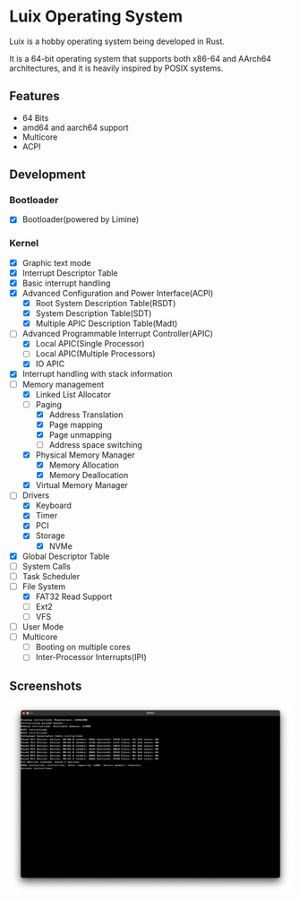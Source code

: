 # Luix Operating System

Luix is a hobby operating system being developed in Rust. 

It is a 64-bit operating system that supports both x86-64 and AArch64 architectures, and it is heavily inspired by POSIX systems.


## Features

- 64 Bits
- amd64 and aarch64 support
- Multicore
- ACPI

## Development

### Bootloader
- [x] Bootloader(powered by Limine)

### Kernel
- [x] Graphic text mode
- [x] Interrupt Descriptor Table
- [x] Basic interrupt handling
- [x] Advanced Configuration and Power Interface(ACPI)
    - [x] Root System Description Table(RSDT)
    - [x] System Description Table(SDT)
    - [x] Multiple APIC Description Table(Madt)
- [ ] Advanced Programmable Interrupt Controller(APIC)
    - [x] Local APIC(Single Processor)
    - [ ] Local APIC(Multiple Processors)
    - [x] IO APIC
- [x] Interrupt handling with stack information
- [ ] Memory management
  - [x] Linked List Allocator
  - [ ] Paging
    - [x] Address Translation
    - [x] Page mapping
    - [x] Page unmapping
    - [ ] Address space switching
  - [x] Physical Memory Manager
    - [x] Memory Allocation
    - [x] Memory Deallocation
  - [x] Virtual Memory Manager
- [ ] Drivers
  - [x] Keyboard
  - [x] Timer
  - [x] PCI
  - [x] Storage
    - [x] NVMe 
- [x] Global Descriptor Table
- [ ] System Calls
- [ ] Task Scheduler
- [ ] File System
  - [x] FAT32 Read Support
  - [ ] Ext2
  - [ ] VFS
- [ ] User Mode
- [ ] Multicore
    - [ ] Booting on multiple cores
    - [ ] Inter-Processor Interrupts(IPI)

## Screenshots

<img src="docs/screenshot_01.png" alt="Luix screenshot"/>
